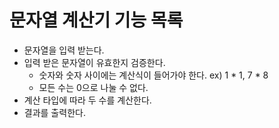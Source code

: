 # 문자열 계산기 기능 목록

- 문자열을 입력 받는다.
- 입력 받은 문자열이 유효한지 검증한다.
    - 숫자와 숫자 사이에는 계산식이 들어가야 한다. ex) 1 * 1, 7 * 8
    - 모든 수는 0으로 나눌 수 없다.
- 계산 타입에 따라 두 수를 계산한다.
- 결과를 출력한다.